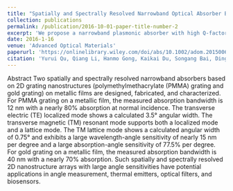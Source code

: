 ```yaml
---
title: "Spatially and Spectrally Resolved Narrowband Optical Absorber Based on 2D Grating Nanostructures on Metallic Films"
collection: publications
permalink: /publication/2016-10-01-paper-title-number-2
excerpt: 'We propose a narrowband plasmonic absorber with high Q-factor (~100).'
date: 2016-1-16
venue: 'Advanced Optical Materials'
paperurl: 'https://onlinelibrary.wiley.com/doi/abs/10.1002/adom.201500651'
citation: 'Yurui Qu, Qiang Li, Hanmo Gong, Kaikai Du, Songang Bai, Ding Zhao, Hui Ye, Min Qiu, Advanced Optical Materials, 2016, 3(4): 480-486'
---
```


Abstract
Two spatially and spectrally resolved narrowband absorbers based on 2D grating nanostructures (polymethylmethacrylate (PMMA) grating and gold grating) on metallic films are designed, fabricated, and characterized. For PMMA grating on a metallic film, the measured absorption bandwidth is 12 nm with a nearly 80% absorption at normal incidence. The transverse electric (TE) localized mode shows a calculated 3.5° angular width. The transverse magnetic (TM) resonant mode supports both a localized mode and a lattice mode. The TM lattice mode shows a calculated angular width of 0.75° and exhibits a large wavelength-angle sensitivity of nearly 15 nm per degree and a large absorption-angle sensitivity of 77.5% per degree. For gold grating on a metallic film, the measured absorption bandwidth is 40 nm with a nearly 70% absorption. Such spatially and spectrally resolved 2D nanostructure arrays with large angle sensitivities have potential applications in angle measurement, thermal emitters, optical filters, and biosensors.
